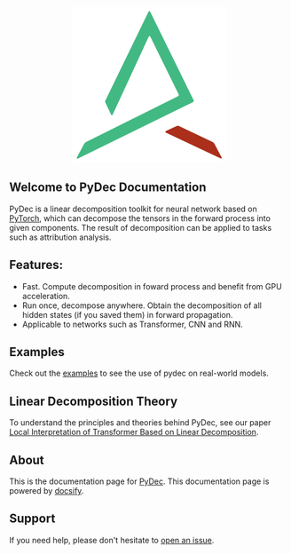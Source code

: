 <p align="center">
  <img src="_images/PyDec_Logo2.png" width="280">
</p>

## Welcome to PyDec Documentation

PyDec is a linear decomposition toolkit for neural network based on [PyTorch](https://pytorch.org/), which can decompose the tensors in the forward process into given components. The result of decomposition can be applied to tasks such as attribution analysis.

## Features:
* Fast. Compute decomposition in foward process and benefit from GPU acceleration.
* Run once, decompose anywhere. Obtain the decomposition of all hidden states (if you saved them) in forward propagation.
* Applicable to networks such as Transformer, CNN and RNN.

## Examples

Check out the [examples](https://github.com/DoubleVII/pydec/tree/master/examples) to see the use of pydec on real-world models.

## Linear Decomposition Theory
To understand the principles and theories behind PyDec, see our paper [Local Interpretation of Transformer Based on Linear Decomposition]().

## About

This is the documentation page for [PyDec](https://github.com/DoubleVII/pydec). This documentation page is powered by [docsify](https://github.com/docsifyjs/docsify).

## Support

If you need help, please don't hesitate to [open an issue](https://github.com/DoubleVII/pydec/issues/new).

